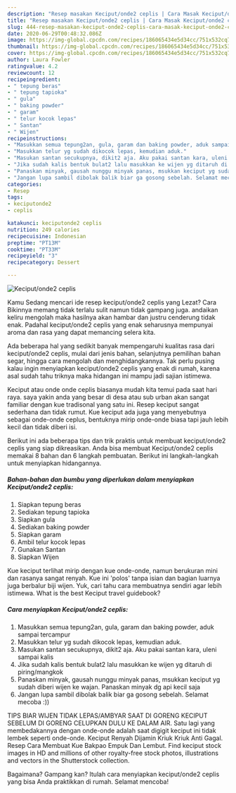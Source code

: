 ```yaml
---
description: "Resep masakan Keciput/onde2 ceplis | Cara Masak Keciput/onde2 ceplis Yang Enak Banget"
title: "Resep masakan Keciput/onde2 ceplis | Cara Masak Keciput/onde2 ceplis Yang Enak Banget"
slug: 444-resep-masakan-keciput-onde2-ceplis-cara-masak-keciput-onde2-ceplis-yang-enak-banget
date: 2020-06-29T00:48:32.086Z
image: https://img-global.cpcdn.com/recipes/186065434e5d34cc/751x532cq70/keciputonde2-ceplis-foto-resep-utama.jpg
thumbnail: https://img-global.cpcdn.com/recipes/186065434e5d34cc/751x532cq70/keciputonde2-ceplis-foto-resep-utama.jpg
cover: https://img-global.cpcdn.com/recipes/186065434e5d34cc/751x532cq70/keciputonde2-ceplis-foto-resep-utama.jpg
author: Laura Fowler
ratingvalue: 4.2
reviewcount: 12
recipeingredient:
- " tepung beras"
- " tepung tapioka"
- " gula"
- " baking powder"
- " garam"
- " telur kocok lepas"
- " Santan"
- " Wijen"
recipeinstructions:
- "Masukkan semua tepung2an, gula, garam dan baking powder, aduk sampai tercampur"
- "Masukkan telur yg sudah dikocok lepas, kemudian aduk."
- "Masukan santan secukupnya, dikit2 aja. Aku pakai santan kara, uleni sampai kalis"
- "Jika sudah kalis bentuk bulat2 lalu masukkan ke wijen yg ditaruh di piring/mangkok"
- "Panaskan minyak, gausah nunggu minyak panas, msukkan keciput yg sudah diberi wijen ke wajan. Panaskan minyak dg api kecil saja"
- "Jangan lupa sambil dibolak balik biar ga gosong sebelah. Selamat mecoba :))"
categories:
- Resep
tags:
- keciputonde2
- ceplis

katakunci: keciputonde2 ceplis 
nutrition: 249 calories
recipecuisine: Indonesian
preptime: "PT13M"
cooktime: "PT33M"
recipeyield: "3"
recipecategory: Dessert

---
```



![Keciput/onde2 ceplis](https://img-global.cpcdn.com/recipes/186065434e5d34cc/751x532cq70/keciputonde2-ceplis-foto-resep-utama.jpg)

Kamu Sedang mencari ide resep keciput/onde2 ceplis yang Lezat? Cara Bikinnya memang tidak terlalu sulit namun tidak gampang juga. andaikan keliru mengolah maka hasilnya akan hambar dan justru cenderung tidak enak. Padahal keciput/onde2 ceplis yang enak seharusnya mempunyai aroma dan rasa yang dapat memancing selera kita.

Ada beberapa hal yang sedikit banyak mempengaruhi kualitas rasa dari keciput/onde2 ceplis, mulai dari jenis bahan, selanjutnya pemilihan bahan segar, hingga cara mengolah dan menghidangkannya. Tak perlu pusing kalau ingin menyiapkan keciput/onde2 ceplis yang enak di rumah, karena asal sudah tahu triknya maka hidangan ini mampu jadi sajian istimewa.

Keciput atau onde onde ceplis biasanya mudah kita temui pada saat hari raya. saya yakin anda yang besar di desa atau sub urban akan sangat familiar dengan kue tradisonal yang satu ini. Resep keciput sangat sederhana dan tidak rumut. Kue keciput ada juga yang menyebutnya sebagai onde-onde ceplus, bentuknya mirip onde-onde biasa tapi jauh lebih kecil dan tidak diberi isi.


Berikut ini ada beberapa tips dan trik praktis untuk membuat keciput/onde2 ceplis yang siap dikreasikan. Anda bisa membuat Keciput/onde2 ceplis memakai 8 bahan dan 6 langkah pembuatan. Berikut ini langkah-langkah untuk menyiapkan hidangannya.

<!--inarticleads1-->

##### Bahan-bahan dan bumbu yang diperlukan dalam menyiapkan Keciput/onde2 ceplis:

1. Siapkan  tepung beras
1. Sediakan  tepung tapioka
1. Siapkan  gula
1. Sediakan  baking powder
1. Siapkan  garam
1. Ambil  telur kocok lepas
1. Gunakan  Santan
1. Siapkan  Wijen


Kue keciput terlihat mirip dengan kue onde-onde, namun berukuran mini dan rasanya sangat renyah. Kue ini &#39;polos&#39; tanpa isian dan bagian luarnya juga berbalur biji wijen. Yuk, cari tahu cara membuatnya sendiri agar lebih istimewa. What is the best Keciput travel guidebook? 

<!--inarticleads2-->

##### Cara menyiapkan Keciput/onde2 ceplis:

1. Masukkan semua tepung2an, gula, garam dan baking powder, aduk sampai tercampur
1. Masukkan telur yg sudah dikocok lepas, kemudian aduk.
1. Masukan santan secukupnya, dikit2 aja. Aku pakai santan kara, uleni sampai kalis
1. Jika sudah kalis bentuk bulat2 lalu masukkan ke wijen yg ditaruh di piring/mangkok
1. Panaskan minyak, gausah nunggu minyak panas, msukkan keciput yg sudah diberi wijen ke wajan. Panaskan minyak dg api kecil saja
1. Jangan lupa sambil dibolak balik biar ga gosong sebelah. Selamat mecoba :))


TIPS BIAR WIJEN TIDAK LEPAS/AMBYAR SAAT DI GORENG KECIPUT SEBELUM DI GORENG CELUPKAN DULU KE DALAM AIR. Satu lagi yang membedakannya dengan onde-onde adalah saat digigit keciput ini tidak lembek seperti onde-onde. Keciput Renyah Dijamin Kriuk Kriuk Anti Gagal. Resep Cara Membuat Kue Bakpao Empuk Dan Lembut. Find keciput stock images in HD and millions of other royalty-free stock photos, illustrations and vectors in the Shutterstock collection. 

Bagaimana? Gampang kan? Itulah cara menyiapkan keciput/onde2 ceplis yang bisa Anda praktikkan di rumah. Selamat mencoba!
